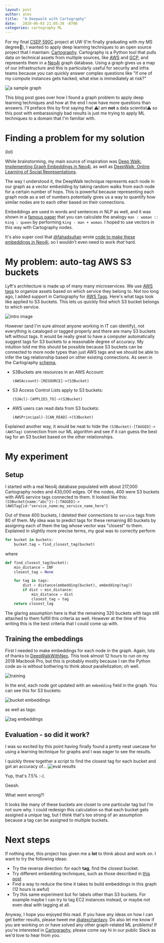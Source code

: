 ```yaml
---
layout: post
author: alex
title:  "A Deepwalk with Cartography"
date:   2020-06-03 21:05:38 -0700
categories: cartography ML
---
```


For my final [CSEP 590C](https://bit.ly/uwfsdl) project at UW (I'm finally graduating with my MS degree🎉), I wanted to apply deep learning techniques to an open source project that I maintain: [Cartography](https://github.com/lyft/cartography). Cartography is a Python tool that pulls data on technical assets from multiple sources, like [AWS](https://aws.amazon.com/) and [GCP](https://cloud.google.com/), and represents them in a [Neo4j](https://www.neo4j.com) graph database. Using a graph gives us a map of our infrastructure and this is particularly useful for security and infra teams because you can quickly answer complex questions like "if one of my compute instances gets hacked, what else is immediately at risk?"

![a sample graph](https://github.com/lyft/cartography/raw/master/docs/images/accountsandrds.png)


This blog post goes over how I found a graph problem to apply deep learning techniques and how at the end I now have more questions than answers. I'll preface this by first saying that ⚠️I am **not** a data scientist⚠️ so this post with embarassingly bad results is just me trying to apply ML techniques to a domain that I'm familiar with.

# Finding a problem for my solution
(lol)

While brainstorming, my main source of inspiration was [Deep Walk: Implementing Graph Embeddings in Neo4j](https://neo4j.com/blog/deepwalk-implementing-graph-embeddings-in-neo4j/), as well as [DeepWalk: Online Learning of Social Representations](https://arxiv.org/pdf/1403.6652.pdf). 

The way I understood it, the DeepWalk technique represents each node in our graph as a vector embedding by taking random walks from each node for a certain number of hops. This is powerful because representing each graph node as a set of numbers potentially gives us a way to quantify how similar nodes are to each other based on their connections.

Embeddings are used in words and sentences in NLP as well, and it was shown in a [famous paper](https://arxiv.org/pdf/1301.3781.pdf) that you can calculate the analogy `man : woman :: king : queen` by performing `king - man + woman`. I hoped to use vectors in this way with Cartography nodes.

It's also super cool that [@fahadsultan](https://github.com/syedfahadsultan) wrote [code to make these embeddings in Neo4j](https://github.com/syedfahadsultan/DeepWalkWithNeo), so I wouldn't even need to work _that_ hard.

# My problem: auto-tag AWS S3 buckets
Lyft's architecture is made up of many many microservices. We use [AWS tags](https://docs.aws.amazon.com/resourcegroupstagging/latest/APIReference/API_Tag.html) to organize assets based on which service they belong to. Not too long ago, I added support in Cartography for [AWS Tags](https://twitter.com/alexchantavy/status/1248022014331252736). Here's what tags look like applied to S3 buckets. This lets us quickly find which S3 bucket belongs to which service.

![intro image](/assets/img/intro-tags.png)

However (and I'm sure almost anyone working in IT can identify), not everything is cataloged or tagged properly and there are many S3 buckets left without tags. It would be really great to have a computer automatically suggest tags for S3 buckets to a reasonable degree of accuracy. My intuition told me this should be possible because S3 buckets can be connected to more node types than just AWS tags and we should be able to infer the tag relationship based on other existing connections. As seen in the Cartography [schema](https://github.com/lyft/cartography/blob/master/docs/schema/aws.md#relationships-36),

- S3Buckets are resources in an AWS Account:

	```
	(AWSAccount)-[RESOURCE]->(S3Bucket)
	```

- S3 Access Control Lists apply to S3 buckets:

	```
	(S3Acl)-[APPLIES_TO]->(S3Bucket)
	```

- AWS users can read data from S3 buckets:

    ```
    (AWSPrincipal)-[CAN_READ]->(S3Bucket)
    ```

Explained another way, it would be neat to hide the `(S3Bucket)-[TAGGED]->(AWSTag)` connection from our ML algorithm and see if it can guess the best tag for an S3 bucket based on the other relationships.

# My experiment

## Setup

I started with a real Neo4j database populated with about 217,000 Cartography nodes and 430,000 edges. Of the nodes, 400 were S3 buckets with AWS service tags connected to them. It looked like this: `(S3Bucket{name:"abc"})-[:TAGGED]->(AWSTag{id:"service_name:my_service_name_here"}` 

Out of these 400 buckets, I deleted their connections to `service` tags from 80 of them. My idea was to predict tags for these remaining 80 buckets by assigning each of them the tag whose vector was "closest" to them. Explained in slightly more precise terms, my goal was to correctly perform

```python
for bucket in buckets:
    bucket.tag = find_closest_tag(bucket)
```

where

```python
def find_closest_tag(bucket):
    min_distance = INF
    closest_tag = None

    for tag in tags:
        dist = distance(embedding(bucket), embedding(tag))
        if dist < min_distance:
            min_distance = dist
            closest_tag = tag
    return closest_tag
```

The glaring assumption here is that the remaining 320 buckets with tags still attached to them fulfill this criteria as well. However at the time of this writing this is the best criteria that I could come up with.

## Training the embeddings

First I needed to make embeddings for each node in the graph. Again, lots of thanks to [DeepWalkWithNeo](https://github.com/syedfahadsultan/DeepWalkWithNeo). This took almost 12 hours to run on my 2018 Macbook Pro, but this is probably mostly because I ran the Python code as-is without bothering to think about parallelization; oh well. 

![training](/assets/img/training.png)

In the end, each node got updated with an `embedding` field in the graph. You can see this for S3 buckets:

![bucket embeddings](/assets/img/bucket-embed.png)

as well as tags:

![tag embeddings](/assets/img/tag-embed.png)

## Evaluation - so did it work?

I was so excited by this point having finally found a pretty neat usecase for using a learning technique for graphs and I was eager to see the results.

I quickly threw together a script to find the closest tag for each bucket and got an accuracy of...
![eval results](/assets/img/eval-results-redacted.png)

Yup, that's 7.5% :-(.

Geesh.

What went wrong?!

It looks like many of these buckets are closet to one particular tag but I'm not sure why. I could redesign this calculation so that each bucket gets assigned a _unique_ tag, but I think that's too strong of an assumption because a tag can be assigned to multiple buckets.

# Next steps
If nothing else, this project has given me a **lot** to think about and work on. I want to try the following ideas:

- Try the reverse direction: for each **tag**, find the closest bucket.
- Try different embedding techniques, such as those described in [this post](https://medium.com/octavian-ai/deep-learning-with-knowledge-graphs-3df0b469a61a)
- Find a way to reduce the time it takes to build embeddings in this graph (12 hours is awful)
- Try this same experiment but for labels other than S3 buckets. For example maybe I can try to tag EC2 instances instead, or maybe not even deal with tagging at all.

Anyway, I hope you enjoyed this read. If you have any ideas on how I can get better results, please tweet me [@alexchantavy](https://twitter.com/alexchantavy). Do also let me know if you are working on or have solved any other graph-related ML problems! If you're interested in [Cartography](https://github.com/lyft/cartography), please come say hi in our public Slack as we'd love to hear from you.